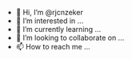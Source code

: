 - 👋 Hi, I’m @rjcnzeker
- 👀 I’m interested in ...
- 🌱 I’m currently learning ...
- 💞️ I’m looking to collaborate on ...
- 📫 How to reach me ...

<!---
rjcnzeker/rjcnzeker is a ✨ special ✨ repository because its `README.md` (this file) appears on your GitHub profile.
You can click the Preview link to take a look at your changes.
--->
